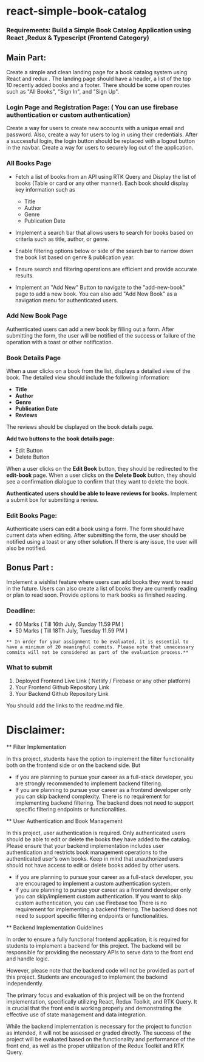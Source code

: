 # react-simple-book-catalog

### Requirements: Build a Simple Book Catalog Application using React ,Redux & Typescript (Frontend Category)

## Main Part:

Create a simple and clean landing page for a book catalog system using React and redux . The landing page should have a header, a list of the top 10 recently added books and a footer. There should be some open routes such as "All Books", "Sign In", and "Sign Up".

### Login Page and Registration Page: ( You can use firebase authentication or custom authentication)

Create a way for users to create new accounts with a unique email and password. Also, create a way for users to log in using their credentials. After a successful login, the login button should be replaced with a logout button in the navbar. Create a way for users to securely log out of the application.

### All Books Page

- Fetch a list of books from an API using RTK Query and Display the list of books (Table or card or any other manner). Each book should display key information such as

  - Title
  - Author
  - Genre
  - Publication Date

- Implement a search bar that allows users to search for books based on criteria such as title, author, or genre.

- Enable filtering options below or side of the search bar to narrow down the book list based on genre & publication year.

- Ensure search and filtering operations are efficient and provide accurate results.

- Implement an "Add New" Button to navigate to the "add-new-book" page to add a new book. You can also add "Add New Book" as a navigation menu for authenticated users.

### Add New Book Page

Authenticated users can add a new book by filling out a form. After submitting the form, the user will be notified of the success or failure of the operation with a toast or other notification.

### Book Details Page

When a user clicks on a book from the list, displays a detailed view of the book. The detailed view should include the following information:

- **Title**
- **Author**
- **Genre**
- **Publication Date**
- **Reviews**

The reviews should be displayed on the book details page.

**Add two buttons to the book details page:**

- Edit Button
- Delete Button

When a user clicks on the **Edit Book** button, they should be redirected to the **edit-book** page. When a user clicks on the **Delete Book** button, they should see a confirmation dialogue to confirm that they want to delete the book.

**Authenticated users should be able to leave reviews for books.** Implement a submit box for submitting a review.

### Edit Books Page:

Authenticate users can edit a book using a form. The form should have current data when editing. After submitting the form, the user should be notified using a toast or any other solution. If there is any issue, the user will also be notified.

## Bonus Part :

Implement a wishlist feature where users can add books they want to read in the future. Users can also create a list of books they are currently reading or plan to read soon. Provide options to mark books as finished reading.

### Deadline:

- 60 Marks ( Till 16th July, Sunday 11.59 PM )
- 50 Marks ( Till 18Th July, Tuesday 11.59 PM )

`** In order for your assignment to be evaluated, it is essential to have a minimum of 20 meaningful commits. Please note that unnecessary commits will not be considered as part of the evaluation process.**`

### What to submit

1. Deployed Frontend Live Link ( Netlify / Firebase or any other platform)
2. Your Frontend Github Repository Link
3. Your Backend Github Repository Link

You should add the links to the readme.md file.

# Disclaimer:

\*\* Filter Implementation

In this project, students have the option to implement the filter functionality both on the frontend side or on the backend side. But

- if you are planning to pursue your career as a full-stack developer, you are strongly recommended to implement backend filtering.
- If you are planning to pursue your career as a frontend developer only you can skip backend complexity. There is no requirement for implementing backend filtering. The backend does not need to support specific filtering endpoints or functionalities.

\*\* User Authentication and Book Management

In this project, user authentication is required. Only authenticated users should be able to edit or delete the books they have added to the catalog. Please ensure that your backend implementation includes user authentication and restricts book management operations to the authenticated user's own books. Keep in mind that unauthorized users should not have access to edit or delete books added by other users.

- if you are planning to pursue your career as a full-stack developer, you are encouraged to implement a custom authentication system.
- If you are planning to pursue your career as a frontend developer only you can skip/implement custom authentication. If you want to skip custom authentication, you can use Firebase too There is no requirement for implementing a backend filtering. The backend does not need to support specific filtering endpoints or functionalities.

\*\* Backend Implementation Guidelines

In order to ensure a fully functional frontend application, it is required for students to implement a backend for this project. The backend will be responsible for providing the necessary APIs to serve data to the front end and handle logic.

However, please note that the backend code will not be provided as part of this project. Students are encouraged to implement the backend independently.

The primary focus and evaluation of this project will be on the frontend implementation, specifically utilizing React, Redux Toolkit, and RTK Query. It is crucial that the front end is working properly and demonstrating the effective use of state management and data integration.

While the backend implementation is necessary for the project to function as intended, it will not be assessed or graded directly. The success of the project will be evaluated based on the functionality and performance of the front end, as well as the proper utilization of the Redux Toolkit and RTK Query.
